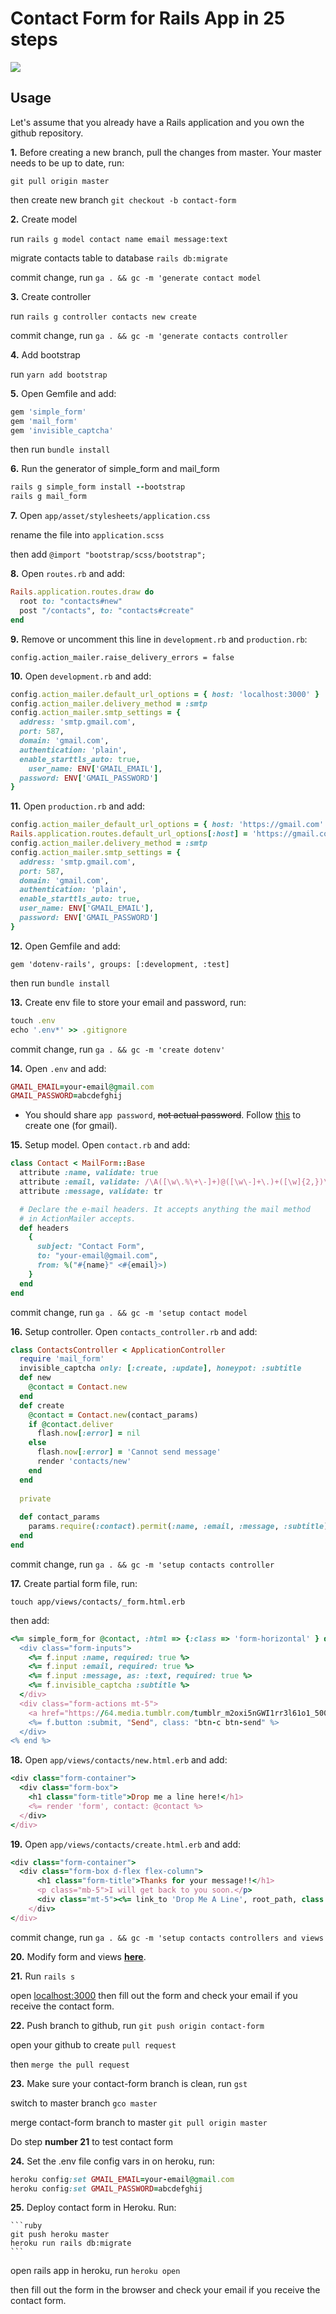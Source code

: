 # Contact Form for Rails App in 25 steps

![](drop-me-a-line.gif)


## Usage

Let's assume that you already have a Rails application and you own the github repository. 

**1.** Before creating a new branch, pull the changes from master. Your master needs to be up to date, run:

   `git pull origin master`

   then create new branch `git checkout -b contact-form`


**2.** Create model

   run `rails g model contact name email message:text`
   
   migrate contacts table to database `rails db:migrate`

   commit change, run `ga . && gc -m 'generate contact model`


**3.** Create controller

   run `rails g controller contacts new create`
   
   commit change, run `ga . && gc -m 'generate contacts controller`


**4.** Add bootstrap 

   run `yarn add bootstrap`


**5.** Open Gemfile and add:

   ```ruby
   gem 'simple_form'
   gem 'mail_form'
   gem 'invisible_captcha'
   ```
   
   then run `bundle install`
   

**6.** Run the generator of simple_form and mail_form

   ```ruby
   rails g simple_form install --bootstrap
   rails g mail_form
   ```
  

**7.** Open `app/asset/stylesheets/application.css`

   rename the file into `application.scss`
    
   then add `@import "bootstrap/scss/bootstrap";`
    
 
**8.** Open `routes.rb` and add:

   ```ruby
   Rails.application.routes.draw do
     root to: "contacts#new"
     post "/contacts", to: "contacts#create"
   end
   ```
   
    
**9.** Remove or uncomment this line in `development.rb` and `production.rb`:

   `config.action_mailer.raise_delivery_errors = false `
    
    
**10.** Open `development.rb` and add:

   ```ruby
   config.action_mailer.default_url_options = { host: 'localhost:3000' }
   config.action_mailer.delivery_method = :smtp
   config.action_mailer.smtp_settings = {
     address: 'smtp.gmail.com',
     port: 587,
     domain: 'gmail.com',
     authentication: 'plain',
     enable_starttls_auto: true,
       user_name: ENV['GMAIL_EMAIL'],
     password: ENV['GMAIL_PASSWORD']
   }
   ```
    
    
    
**11.** Open `production.rb` and add:

   ```ruby
   config.action_mailer_default_url_options = { host: 'https://gmail.com' }
   Rails.application.routes.default_url_options[:host] = 'https://gmail.com'
   config.action_mailer.delivery_method = :smtp
   config.action_mailer.smtp_settings = {
     address: 'smtp.gmail.com',
     port: 587,
     domain: 'gmail.com',
     authentication: 'plain',
     enable_starttls_auto: true,
     user_name: ENV['GMAIL_EMAIL'],
     password: ENV['GMAIL_PASSWORD']
   }
   ```
   
    
**12.** Open Gemfile and add:

   `gem 'dotenv-rails', groups: [:development, :test]`
    
   then run `bundle install`
    

**13.** Create env file to store your email and password, run:
    
   ```ruby
   touch .env
   echo '.env*' >> .gitignore
   ```
    
   commit change, run `ga . && gc -m 'create dotenv'`
    

**14.** Open `.env` and add:

   ```ruby
   GMAIL_EMAIL=your-email@gmail.com
   GMAIL_PASSWORD=abcdefghij
   ```
    
   * You should share `app password`, ~~not actual password~~. Follow [this](https://support.google.com/mail/answer/185833?hl=en-GB) to create one (for gmail).
    
    
 **15.** Setup model. Open `contact.rb` and add:
 
   ```ruby
   class Contact < MailForm::Base
     attribute :name, validate: true
     attribute :email, validate: /\A([\w\.%\+\-]+)@([\w\-]+\.)+([\w]{2,})\z/i
     attribute :message, validate: tr
 
     # Declare the e-mail headers. It accepts anything the mail method
     # in ActionMailer accepts.
     def headers
       {
         subject: "Contact Form",
         to: "your-email@gmail.com",
         from: %("#{name}" <#{email}>)
       }
     end
   end
   ```
     
   commit change, run `ga . && gc -m 'setup contact model`
     

**16.** Setup controller. Open `contacts_controller.rb` and add:

   ```ruby
   class ContactsController < ApplicationController
     require 'mail_form'
     invisible_captcha only: [:create, :update], honeypot: :subtitle
     def new
       @contact = Contact.new
     end
     def create
       @contact = Contact.new(contact_params)
       if @contact.deliver
         flash.now[:error] = nil
       else
         flash.now[:error] = 'Cannot send message'
         render 'contacts/new'
       end
     end
    
     private
    
     def contact_params
       params.require(:contact).permit(:name, :email, :message, :subtitle)
     end
   end
   ```
    
   commit change, run `ga . && gc -m 'setup contacts controller`
    
    
**17.** Create partial form file, run:

   `touch app/views/contacts/_form.html.erb`
        
   then add:
        
   ```ruby
   <%= simple_form_for @contact, :html => {:class => 'form-horizontal' } do |f| %>
     <div class="form-inputs">
       <%= f.input :name, required: true %>
       <%= f.input :email, required: true %>
       <%= f.input :message, as: :text, required: true %>
       <%= f.invisible_captcha :subtitle %>
     </div>
     <div class="form-actions mt-5">
       <a href="https://64.media.tumblr.com/tumblr_m2oxi5nGWI1rr3l61o1_500.png" class="btn-c btn-nm mr-auto">Never Mind</a>
       <%= f.button :submit, "Send", class: "btn-c btn-send" %>
     </div>
   <% end %>
   ```
   
   
**18.** Open `app/views/contacts/new.html.erb` and add:

   ```ruby
   <div class="form-container">
     <div class="form-box">
       <h1 class="form-title">Drop me a line here!</h1>
       <%= render 'form', contact: @contact %>
     </div>
   </div>
   ```
  
  
**19.** Open `app/views/contacts/create.html.erb` and add:

   ```ruby
   <div class="form-container">
     <div class="form-box d-flex flex-column">
         <h1 class="form-title">Thanks for your message!!</h1>
         <p class="mb-5">I will get back to you soon.</p>
         <div class="mt-5"><%= link_to 'Drop Me A Line', root_path, class: "btn-c btn-send" %></div>
       </div>
   </div>
   ```
    
   commit change, run `ga . && gc -m 'setup contacts controllers and views`
    
    
**20.** Modify form and views **[here](https://github.com/novatogatorop/drop-me-a-line/blob/master/app/assets/stylesheets/_contacts.scss)**.


**21.** Run `rails s`

   open [localhost:3000](localhost:3000) then fill out the form and check your email if you receive the contact form.
    

**22.** Push branch to github, run `git push origin contact-form`

   open your github to create `pull request`
    
   then `merge the pull request`
    

**23.** Make sure your contact-form branch is clean, run `gst`

   switch to master branch `gco master`
    
   merge contact-form branch to master `git pull origin master`
    
   Do step **number 21** to test contact form
    

**24.** Set the .env file config vars in on heroku, run:
    
   ```ruby
   heroku config:set GMAIL_EMAIL=your-email@gmail.com
   heroku config:set GMAIL_PASSWORD=abcdefghij
   ```
    

**25.** Deploy contact form in Heroku. Run:
    
    ```ruby
    git push heroku master
    heroku run rails db:migrate
    ```

   open rails app in heroku, run `heroku open` 

   then fill out the form in the browser and check your email if you receive the contact form.
    
    
    
